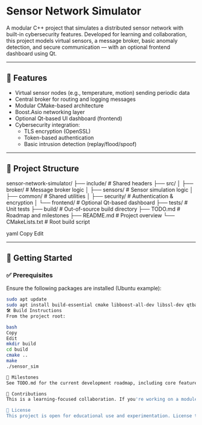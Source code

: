 # Sensor Network Simulator

A modular C++ project that simulates a distributed sensor network with built-in cybersecurity features. Developed for learning and collaboration, this project models virtual sensors, a message broker, basic anomaly detection, and secure communication — with an optional frontend dashboard using Qt.

---

## 🔧 Features

- Virtual sensor nodes (e.g., temperature, motion) sending periodic data
- Central broker for routing and logging messages
- Modular CMake-based architecture
- Boost.Asio networking layer
- Optional Qt-based UI dashboard (frontend)
- Cybersecurity integration:
  - TLS encryption (OpenSSL)
  - Token-based authentication
  - Basic intrusion detection (replay/flood/spoof)

---

## 📁 Project Structure

sensor-network-simulator/
├── include/ # Shared headers
├── src/
│ ├── broker/ # Message broker logic
│ ├── sensors/ # Sensor simulation logic
│ ├── common/ # Shared utilities
│ ├── security/ # Authentication & encryption
│ └── frontend/ # Optional Qt-based dashboard
├── tests/ # Unit tests
├── build/ # Out-of-source build directory
├── TODO.md # Roadmap and milestones
├── README.md # Project overview
└── CMakeLists.txt # Root build script

yaml
Copy
Edit

---

## 🚀 Getting Started

### ✅ Prerequisites

Ensure the following packages are installed (Ubuntu example):

```bash
sudo apt update
sudo apt install build-essential cmake libboost-all-dev libssl-dev qtbase5-dev
🛠️ Build Instructions
From the project root:

bash
Copy
Edit
mkdir build
cd build
cmake ..
make
./sensor_sim

🎯 Milestones
See TODO.md for the current development roadmap, including core features and cybersecurity goals.

🤝 Contributions
This is a learning-focused collaboration. If you're working on a module (e.g., security, frontend), open a branch or PR, or coordinate via issues.

📜 License
This project is open for educational use and experimentation. License to be decided.
